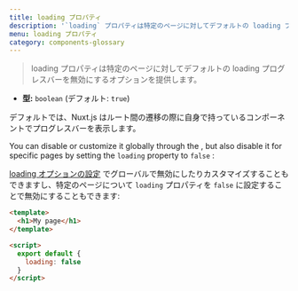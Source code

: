 ```yaml
---
title: loading プロパティ
description: '`loading` プロパティは特定のページに対してデフォルトの loading プログレスバーを無効にするオプションを提供します。'
menu: loading プロパティ
category: components-glossary
---
```


> loading プロパティは特定のページに対してデフォルトの loading プログレスバーを無効にするオプションを提供します。

- **型:** `boolean` (デフォルト: `true`)

デフォルトでは、Nuxt.js はルート間の遷移の際に自身で持っているコンポーネントでプログレスバーを表示します。

You can disable or customize it globally through the , but also disable it for specific pages by setting the `loading` property to `false` :

[loading オプションの設定](/guides/configuration-glossary/configuration-loading) でグローバルで無効にしたりカスタマイズすることもできますし、特定のページについて `loading` プロパティを `false` に設定することで無効にすることもできます:

```html
<template>
  <h1>My page</h1>
</template>

<script>
  export default {
    loading: false
  }
</script>
```
